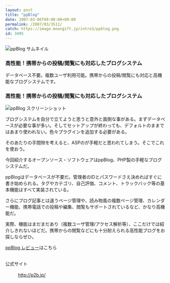 ```yaml
---
layout: post
title: "ppBlog"
date: 2007-03-06T09:00:00+09:00
permalink: /2007/03/3511/
catch: https://image.moongift.jp/intro3/ppblog.png
id: 3495
---
```

 ![ppBlog サムネイル](https://image.moongift.jp/intro3/ppblog.t.png "ppBlog サムネイル")
  

### 高性能！携帯からの投稿/閲覧にも対応したブログシステム
  
データベース不要。複数ユーザ利用可能。携帯からの投稿/閲覧にも対応と高機能なブログシステムです。  
<!--more-->  

### 高性能！携帯からの投稿/閲覧にも対応したブログシステム
  

![ppBlog スクリーンショット](https://image.moongift.jp/intro3/ppblog.png "ppBlog スクリーンショット")

  

ブログシステムを自分で立てようと思うと意外と面倒な事がある。まずデータベースが必要な事が多い。そしてセットアップが終わっても、デフォルトのままではあまり使われない。色々プラグインを追加する必要がある。

  

そのあたりの手間隙を考えると、ASPのが手軽だと思われてしまう。そこでこれを使おう。

  

今回紹介するオープンソース・ソフトウェアはppBlog、PHP製の手軽なブログシステムだ。

  

ppBlogはデータベースが不要だ。管理者のIDとパスワードさえ決めればすぐに書き始められる。タグやカテゴリ、自己評価、コメント、トラックバック等の基本機能はすべて実装されている。

  

さらにブログ記事とは違うページ管理や、読み物風の複数ページ管理、カレンダー機能、携帯電話での投稿や編集、閲覧もサポートされているなど、かなり高機能だ。

  

実際、機能はまだまだあり（複数ユーザ管理/アクセス解析等）、ここだけでは紹介しきれないほどだ。携帯からの閲覧などにも十分耐えられる高性能ブログをお探しならぜひ。

  

[ppBlog レビュー](http://oss.moongift.jp/review/i-3515.html)はこちら

  
<dl>
<br><dt>公式サイト</dt>
<br><dd><a href="http://p2b.jp/" target="_blank">http://p2b.jp/</a></dd>
<br>
</dl>